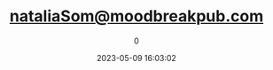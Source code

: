 ---
index: 7550
title: "nataliaSom@moodbreakpub.com"
subtitle: ""
author: 0
date: "2023-05-09 16:03:02"
date_gmt: "2023-05-09 14:03:02"
excerpt: ""
content: "nataliaSom@moodbreakpub.com\nNataliaSom"
status: "publish"
comment_status: "closed"
name: "nataliasom-moodbreakpub-com"
modified: "2023-05-09 16:03:02"
modified_gmt: "2023-05-09 14:03:02"
content_filtered: ""
parent: 0
guid: "https://www.artkidsfoundation.org/?type=flamingo_contact&p=7550"
type: "flamingo_contact"
comment_count: 0
categories: []
tags: []
---